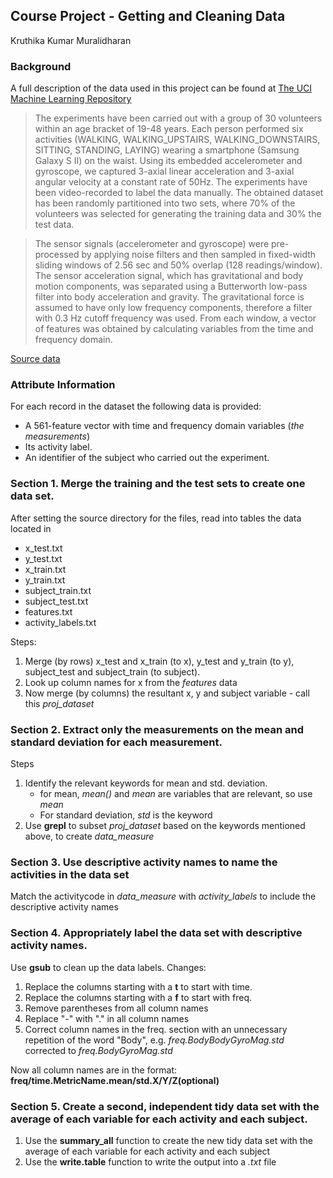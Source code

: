 ## Course Project - Getting and Cleaning Data

Kruthika Kumar Muralidharan

### Background
A full description of the data used in this project can be found at [The UCI Machine Learning Repository](http://archive.ics.uci.edu/ml/datasets/Human+Activity+Recognition+Using+Smartphones)

>The experiments have been carried out with a group of 30 volunteers within an age bracket of 19-48 years. Each person performed six activities (WALKING, WALKING_UPSTAIRS, WALKING_DOWNSTAIRS, SITTING, STANDING, LAYING) wearing a smartphone (Samsung Galaxy S II) on the waist. Using its embedded accelerometer and gyroscope, we captured 3-axial linear acceleration and 3-axial angular velocity at a constant rate of 50Hz. The experiments have been video-recorded to label the data manually. The obtained dataset has been randomly partitioned into two sets, where 70% of the volunteers was selected for generating the training data and 30% the test data. 

>The sensor signals (accelerometer and gyroscope) were pre-processed by applying noise filters and then sampled in fixed-width sliding windows of 2.56 sec and 50% overlap (128 readings/window). The sensor acceleration signal, which has gravitational and body motion components, was separated using a Butterworth low-pass filter into body acceleration and gravity. The gravitational force is assumed to have only low frequency components, therefore a filter with 0.3 Hz cutoff frequency was used. From each window, a vector of features was obtained by calculating variables from the time and frequency domain.

[Source data](https://d396qusza40orc.cloudfront.net/getdata%2Fprojectfiles%2FUCI%20HAR%20Dataset.zip)

### Attribute Information
For each record in the dataset the following data is provided: 
- A 561-feature vector with time and frequency domain variables (*the measurements*)
- Its activity label. 
- An identifier of the subject who carried out the experiment.

### Section 1. Merge the training and the test sets to create one data set.
After setting the source directory for the files, read into tables the data located in
* x_test.txt
* y_test.txt
* x_train.txt
* y_train.txt 
* subject_train.txt
* subject_test.txt
* features.txt
* activity_labels.txt

Steps:
1. Merge (by rows) x_test and x_train (to x), y_test and y_train (to y), subject_test and subject_train (to subject).
1. Look up column names for x from the *features* data
1. Now merge (by columns) the resultant x, y and subject variable - call this *proj_dataset*


### Section 2. Extract only the measurements on the mean and standard deviation for each measurement. 
Steps
1. Identify the relevant keywords for mean and std. deviation.
    - for mean, *mean()* and *mean* are variables that are relevant, so use *mean*
    - For standard deviation, *std* is the keyword
1. Use **grepl** to subset *proj_dataset* based on the keywords mentioned above, to create *data_measure*


### Section 3. Use descriptive activity names to name the activities in the data set
Match the activitycode in *data_measure* with *activity_labels* to include the descriptive activity names

### Section 4. Appropriately label the data set with descriptive activity names.
Use **gsub** to clean up the data labels.
Changes:
1. Replace the columns starting with a **t** to start with time.
1. Replace the columns starting with a **f** to start with freq.
1. Remove parentheses from all column names
1. Replace "-" with "." in all column names
1. Correct column names in the freq. section with an unnecessary repetition of the word "Body", e.g. *freq.BodyBodyGyroMag.std* corrected to *freq.BodyGyroMag.std*

Now all column names are in the format:
**freq/time.MetricName.mean/std.X/Y/Z(optional)**

### Section 5. Create a second, independent tidy data set with the average of each variable for each activity and each subject. 
1. Use the **summary_all** function to create the new tidy data set with the average of each variable for each activity and each subject
1. Use the **write.table** function to write the output into a *.txt* file

